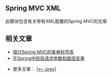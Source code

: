 ## Spring MVC XML

此模块包含有关带有XML配置的Spring MVC的文章

## 相关文章

+ [探讨Spring MVC的表单标签库](docs/探索SpringMVC的表单标签库.md)
+ [在Spring中校验请求参数和路径变量](docs/在Spring中验证RequestParams和PathVariables.md)

- 更多文章： [[<-- prev]](../spring-mvc-xml-1/README.md)